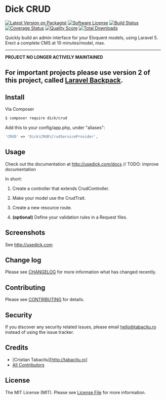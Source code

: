 # Dick CRUD

[![Latest Version on Packagist](https://img.shields.io/packagist/v/dick/crud.svg?style=flat-square)](https://packagist.org/packages/dick/crud)
[![Software License](https://img.shields.io/badge/license-MIT-brightgreen.svg?style=flat-square)](LICENSE.md)
[![Build Status](https://img.shields.io/travis/tabacitu/crud/master.svg?style=flat-square)](https://travis-ci.org/tabacitu/crud)
[![Coverage Status](https://img.shields.io/scrutinizer/coverage/g/tabacitu/crud.svg?style=flat-square)](https://scrutinizer-ci.com/g/tabacitu/crud/code-structure)
[![Quality Score](https://img.shields.io/scrutinizer/g/tabacitu/crud.svg?style=flat-square)](https://scrutinizer-ci.com/g/tabacitu/crud)
[![Total Downloads](https://img.shields.io/packagist/dt/dick/crud.svg?style=flat-square)](https://packagist.org/packages/dick/crud)

Quickly build an admin interface for your Eloquent models, using Laravel 5. Erect a complete CMS at 10 minutes/model, max.


---------------------
**PROJECT NO LONGER ACTIVELY MAINTAINED**

**For important projects please use version 2 of this project, called [Laravel Backpack](http://laravelbackpack.com).**
---------------------

## Install

Via Composer

``` bash
$ composer require dick/crud
```

Add this to your config/app.php, under "aliases":

```php
'CRUD' => 'Dick\CRUD\CrudServiceProvider',
```

## Usage

Check out the documentation at http://usedick.com/docs 
// TODO: improve documentation

In short:

1. Create a controller that extends CrudController.

2. Make your model use the CrudTrait.

3. Create a new resource route.

4. **(optional)** Define your validation rules in a Request files.

## Screenshots

See http://usedick.com

## Change log

Please see [CHANGELOG](CHANGELOG.md) for more information what has changed recently.

## Contributing

Please see [CONTRIBUTING](CONTRIBUTING.md) for details.

## Security

If you discover any security related issues, please email hello@tabacitu.ro instead of using the issue tracker.

## Credits

- [Cristian Tabacitu][http://tabacitu.ro]
- [All Contributors][link-contributors]

## License

The MIT License (MIT). Please see [License File](LICENSE.md) for more information.

[ico-version]: https://img.shields.io/packagist/v/dick/crud.svg?style=flat-square
[ico-license]: https://img.shields.io/badge/license-MIT-brightgreen.svg?style=flat-square
[ico-travis]: https://img.shields.io/travis/tabacitu/crud/master.svg?style=flat-square
[ico-scrutinizer]: https://img.shields.io/scrutinizer/coverage/g/tabacitu/crud.svg?style=flat-square
[ico-code-quality]: https://img.shields.io/scrutinizer/g/tabacitu/crud.svg?style=flat-square
[ico-downloads]: https://img.shields.io/packagist/dt/tabacitu/crud.svg?style=flat-square

[link-packagist]: https://packagist.org/packages/tabacitu/crud
[link-travis]: https://travis-ci.org/tabacitu/crud
[link-scrutinizer]: https://scrutinizer-ci.com/g/tabacitu/crud/code-structure
[link-code-quality]: https://scrutinizer-ci.com/g/tabacitu/crud
[link-downloads]: https://packagist.org/packages/dick/crud
[link-author]: https://github.com/tabacitu
[link-contributors]: ../../contributors
